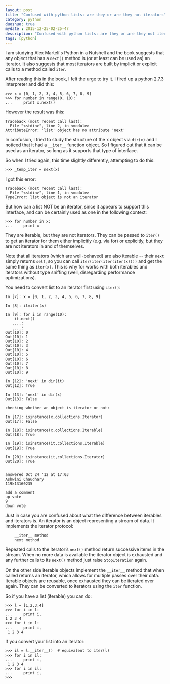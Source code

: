 ```yaml
---
layout: post
title: "Confused with python lists: are they or are they not iterators"
category: python
duoshuo: true
mydate : 2015-12-25-02-25-47
description: "Confused with python lists: are they or are they not iterators"
tags: [python]
---
```

I am studying Alex Marteli's Python in a Nutshell and the book suggests that any object that has a `next()` method is (or at least can be used as) an iterator. It also suggests that most iterators are built by implicit or explicit calls to a method called `iter`.    

After reading this in the book, I felt the urge to try it. I fired up a python 2.7.3 interpreter and did this:    

	>>> x = [0, 1, 2, 3, 4, 5, 6, 7, 8, 9]
	>>> for number in range(0, 10):
	...     print x.next()

However the result was this:    

	Traceback (most recent call last):
	  File "<stdin>", line 2, in <module>
	AttributeError: 'list' object has no attribute 'next'

In confusion, I tried to study the structure of the x object via `dir(x)` and I noticed that it had a `__iter__` function object. So I figured out that it can be used as an iterator, so long as it supports that type of interface.                            

So when I tried again, this time slightly differently, attempting to do this:                    

	>>> _temp_iter = next(x)

I got this error:    

	Traceback (most recent call last):
	  File "<stdin>", line 1, in <module>
	TypeError: list object is not an iterator

But how can a list NOT be an iterator, since it appears to support this interface, and can be certainly used as one in the following context:    

	>>> for number in x:
	...     print x

	

They are iterable, but they are not iterators. They can be passed to `iter()` to get an iterator for them either implicitly (e.g. via for) or explicitly, but they are not iterators in and of themselves.               

Note that all iterators (which are well-behaved) are also iterable -- their `next` simply returns `self`, so you can call `iter(iter(iter(iter(x))))` and get the same thing as `iter(x)`. This is why for works with both iterables and iterators without type sniffing (well, disregarding performance optimizations).                 

	

You need to convert list to an iterator first using `iter()`:                             

	In [7]: x = [0, 1, 2, 3, 4, 5, 6, 7, 8, 9]

	In [8]: it=iter(x)

	In [9]: for i in range(10):
	    it.next()
	   ....:     
	   ....:     
	Out[10]: 0
	Out[10]: 1
	Out[10]: 2
	Out[10]: 3
	Out[10]: 4
	Out[10]: 5
	Out[10]: 6
	Out[10]: 7
	Out[10]: 8
	Out[10]: 9

	In [12]: 'next' in dir(it)
	Out[12]: True

	In [13]: 'next' in dir(x)
	Out[13]: False

	checking whether an object is iterator or not:

	In [17]: isinstance(x,collections.Iterator)
	Out[17]: False

	In [18]: isinstance(x,collections.Iterable)
	Out[18]: True

	In [19]: isinstance(it,collections.Iterable) 
	Out[19]: True

	In [20]: isinstance(it,collections.Iterator)
	Out[20]: True

		
	answered Oct 24 '12 at 17:03
	Ashwini Chaudhary
	119k13160235
		
	add a comment
	up vote
	9
	down vote
		

Just in case you are confused about what the difference between iterables and iterators is. An iterator is an object representing a stream of data. It implements the iterator protocol:                 

	    __iter__ method
	    next method

Repeated calls to the iterator’s `next()` method return successive items in the stream. When no more data is available the iterator object is exhausted and any further calls to its `next()` method just raise `StopIteration` again.   

On the other side iterable objects implement the `__iter__` method that when called returns an iterator, which allows for multiple passes over their data. Iterable objects are reusable, once exhausted they can be iterated over again. They can be converted to iterators using the `iter` function.   

So if you have a list (iterable) you can do:                                

	>>> l = [1,2,3,4]
	>>> for i in l:
	...     print i,
	1 2 3 4
	>>> for i in l:
	...     print i,
	 1 2 3 4

If you convert your list into an iterator:                      

	>>> il = l.__iter__()  # equivalent to iter(l)
	>>> for i in il:
	...     print i,
	 1 2 3 4
	>>> for i in il:
	...     print i,
	>>> 

